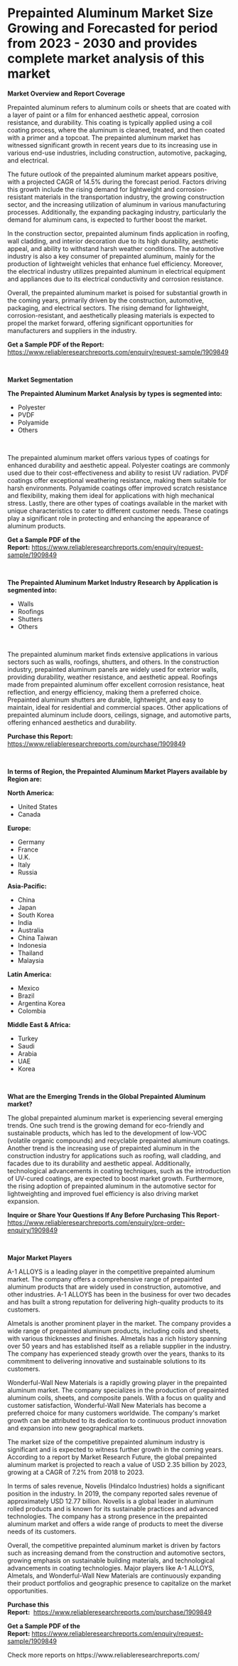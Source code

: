 <p><h1>Prepainted Aluminum Market Size Growing and Forecasted for period from 2023 - 2030 and provides complete market analysis of this market</h1></p><p><strong>Market Overview and Report Coverage</strong></p>
<p><p>Prepainted aluminum refers to aluminum coils or sheets that are coated with a layer of paint or a film for enhanced aesthetic appeal, corrosion resistance, and durability. This coating is typically applied using a coil coating process, where the aluminum is cleaned, treated, and then coated with a primer and a topcoat. The prepainted aluminum market has witnessed significant growth in recent years due to its increasing use in various end-use industries, including construction, automotive, packaging, and electrical.</p><p>The future outlook of the prepainted aluminum market appears positive, with a projected CAGR of 14.5% during the forecast period. Factors driving this growth include the rising demand for lightweight and corrosion-resistant materials in the transportation industry, the growing construction sector, and the increasing utilization of aluminum in various manufacturing processes. Additionally, the expanding packaging industry, particularly the demand for aluminum cans, is expected to further boost the market.</p><p>In the construction sector, prepainted aluminum finds application in roofing, wall cladding, and interior decoration due to its high durability, aesthetic appeal, and ability to withstand harsh weather conditions. The automotive industry is also a key consumer of prepainted aluminum, mainly for the production of lightweight vehicles that enhance fuel efficiency. Moreover, the electrical industry utilizes prepainted aluminum in electrical equipment and appliances due to its electrical conductivity and corrosion resistance.</p><p>Overall, the prepainted aluminum market is poised for substantial growth in the coming years, primarily driven by the construction, automotive, packaging, and electrical sectors. The rising demand for lightweight, corrosion-resistant, and aesthetically pleasing materials is expected to propel the market forward, offering significant opportunities for manufacturers and suppliers in the industry.</p></p>
<p><strong>Get a Sample PDF of the Report:</strong> <a href="https://www.reliableresearchreports.com/enquiry/request-sample/1909849">https://www.reliableresearchreports.com/enquiry/request-sample/1909849</a></p>
<p>&nbsp;</p>
<p><strong>Market Segmentation</strong></p>
<p><strong>The Prepainted Aluminum Market Analysis by types is segmented into:</strong></p>
<p><ul><li>Polyester</li><li>PVDF</li><li>Polyamide</li><li>Others</li></ul></p>
<p>&nbsp;</p>
<p><p>The prepainted aluminum market offers various types of coatings for enhanced durability and aesthetic appeal. Polyester coatings are commonly used due to their cost-effectiveness and ability to resist UV radiation. PVDF coatings offer exceptional weathering resistance, making them suitable for harsh environments. Polyamide coatings offer improved scratch resistance and flexibility, making them ideal for applications with high mechanical stress. Lastly, there are other types of coatings available in the market with unique characteristics to cater to different customer needs. These coatings play a significant role in protecting and enhancing the appearance of aluminum products.</p></p>
<p><strong>Get a Sample PDF of the Report:</strong>&nbsp;<a href="https://www.reliableresearchreports.com/enquiry/request-sample/1909849">https://www.reliableresearchreports.com/enquiry/request-sample/1909849</a></p>
<p>&nbsp;</p>
<p><strong>The Prepainted Aluminum Market Industry Research by Application is segmented into:</strong></p>
<p><ul><li>Walls</li><li>Roofings</li><li>Shutters</li><li>Others</li></ul></p>
<p>&nbsp;</p>
<p><p>The prepainted aluminum market finds extensive applications in various sectors such as walls, roofings, shutters, and others. In the construction industry, prepainted aluminum panels are widely used for exterior walls, providing durability, weather resistance, and aesthetic appeal. Roofings made from prepainted aluminum offer excellent corrosion resistance, heat reflection, and energy efficiency, making them a preferred choice. Prepainted aluminum shutters are durable, lightweight, and easy to maintain, ideal for residential and commercial spaces. Other applications of prepainted aluminum include doors, ceilings, signage, and automotive parts, offering enhanced aesthetics and durability.</p></p>
<p><strong>Purchase this Report:</strong>&nbsp; <a href="https://www.reliableresearchreports.com/purchase/1909849">https://www.reliableresearchreports.com/purchase/1909849</a></p>
<p>&nbsp;</p>
<p><strong>In terms of Region, the Prepainted Aluminum Market Players available by Region are:</strong></p>
<p>
    <p> <strong> North America: </strong>
        <ul>
            <li>United States</li>
            <li>Canada</li>
        </ul>
        </p> 
    <p> <strong> Europe: </strong>
        <ul>
            <li>Germany</li>
            <li>France</li>
            <li>U.K.</li>
            <li>Italy</li>
            <li>Russia</li>
        </ul>
        </p> 
    <p> <strong> Asia-Pacific: </strong>
        <ul>
            <li>China</li>
            <li>Japan</li>
            <li>South Korea</li>
            <li>India</li>
            <li>Australia</li>
            <li>China Taiwan</li>
            <li>Indonesia</li>
            <li>Thailand</li>
            <li>Malaysia</li>
        </ul>
        </p> 
    <p> <strong> Latin America: </strong>
        <ul>
            <li>Mexico</li>
            <li>Brazil</li>
            <li>Argentina Korea</li>
            <li>Colombia</li>
        </ul>
        </p> 
    <p> <strong> Middle East & Africa: </strong>
        <ul>
            <li>Turkey</li>
            <li>Saudi</li>
            <li>Arabia</li>
            <li>UAE</li>
            <li>Korea</li>
        </ul>
    </p>
    </p>
<p>&nbsp;</p>
<p><strong>What are the Emerging Trends in the Global Prepainted Aluminum market?</strong></p>
<p><p>The global prepainted aluminum market is experiencing several emerging trends. One such trend is the growing demand for eco-friendly and sustainable products, which has led to the development of low-VOC (volatile organic compounds) and recyclable prepainted aluminum coatings. Another trend is the increasing use of prepainted aluminum in the construction industry for applications such as roofing, wall cladding, and facades due to its durability and aesthetic appeal. Additionally, technological advancements in coating techniques, such as the introduction of UV-cured coatings, are expected to boost market growth. Furthermore, the rising adoption of prepainted aluminum in the automotive sector for lightweighting and improved fuel efficiency is also driving market expansion.</p></p>
<p><strong>Inquire or Share Your Questions If Any Before Purchasing This Report</strong>- <a href="https://www.reliableresearchreports.com/enquiry/pre-order-enquiry/1909849">https://www.reliableresearchreports.com/enquiry/pre-order-enquiry/1909849</a></p>
<p>&nbsp;</p>
<p><strong>Major Market Players</strong></p>
<p><p>A-1 ALLOYS is a leading player in the competitive prepainted aluminum market. The company offers a comprehensive range of prepainted aluminum products that are widely used in construction, automotive, and other industries. A-1 ALLOYS has been in the business for over two decades and has built a strong reputation for delivering high-quality products to its customers.</p><p>Almetals is another prominent player in the market. The company provides a wide range of prepainted aluminum products, including coils and sheets, with various thicknesses and finishes. Almetals has a rich history spanning over 50 years and has established itself as a reliable supplier in the industry. The company has experienced steady growth over the years, thanks to its commitment to delivering innovative and sustainable solutions to its customers.</p><p>Wonderful-Wall New Materials is a rapidly growing player in the prepainted aluminum market. The company specializes in the production of prepainted aluminum coils, sheets, and composite panels. With a focus on quality and customer satisfaction, Wonderful-Wall New Materials has become a preferred choice for many customers worldwide. The company's market growth can be attributed to its dedication to continuous product innovation and expansion into new geographical markets.</p><p>The market size of the competitive prepainted aluminum industry is significant and is expected to witness further growth in the coming years. According to a report by Market Research Future, the global prepainted aluminum market is projected to reach a value of USD 2.35 billion by 2023, growing at a CAGR of 7.2% from 2018 to 2023.</p><p>In terms of sales revenue, Novelis (Hindalco Industries) holds a significant position in the industry. In 2019, the company reported sales revenue of approximately USD 12.77 billion. Novelis is a global leader in aluminum rolled products and is known for its sustainable practices and advanced technologies. The company has a strong presence in the prepainted aluminum market and offers a wide range of products to meet the diverse needs of its customers.</p><p>Overall, the competitive prepainted aluminum market is driven by factors such as increasing demand from the construction and automotive sectors, growing emphasis on sustainable building materials, and technological advancements in coating technologies. Major players like A-1 ALLOYS, Almetals, and Wonderful-Wall New Materials are continuously expanding their product portfolios and geographic presence to capitalize on the market opportunities.</p></p>
<p><strong>Purchase this Report:</strong>&nbsp;&nbsp;<a href="https://www.reliableresearchreports.com/purchase/1909849">https://www.reliableresearchreports.com/purchase/1909849</a></p>
<p></p>
<p><strong>Get a Sample PDF of the Report:</strong>&nbsp;<a href="https://www.reliableresearchreports.com/enquiry/request-sample/1909849">https://www.reliableresearchreports.com/enquiry/request-sample/1909849</a></p>
<p>Check more reports on https://www.reliableresearchreports.com/</p>
